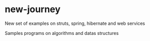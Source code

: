 # new-journey
New set of examples on struts, spring, hibernate and web services

Samples programs on algorithms and datas structures
